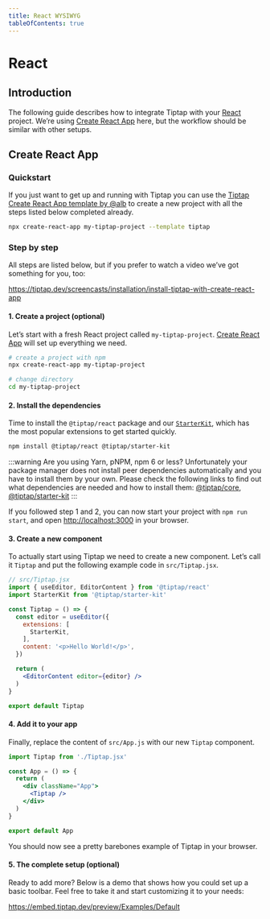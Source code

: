 ```yaml
---
title: React WYSIWYG
tableOfContents: true
---
```


# React

## Introduction
The following guide describes how to integrate Tiptap with your [React](https://reactjs.org/) project. We’re using [Create React App](https://reactjs.org/docs/getting-started.html) here, but the workflow should be similar with other setups.

## Create React App

### Quickstart
If you just want to get up and running with Tiptap you can use the [Tiptap Create React App template by @alb](https://github.com/alb/cra-template-tiptap) to create a new project with all the steps listed below completed already.

```bash
npx create-react-app my-tiptap-project --template tiptap
```

### Step by step
All steps are listed below, but if you prefer to watch a video we’ve got something for you, too:

https://tiptap.dev/screencasts/installation/install-tiptap-with-create-react-app

#### 1. Create a project (optional)
Let’s start with a fresh React project called `my-tiptap-project`. [Create React App](https://reactjs.org/docs/getting-started.html) will set up everything we need.

```bash
# create a project with npm
npx create-react-app my-tiptap-project

# change directory
cd my-tiptap-project
```

#### 2. Install the dependencies
Time to install the `@tiptap/react` package and our [`StarterKit`](/api/extensions/starter-kit), which has the most popular extensions to get started quickly.

```bash
npm install @tiptap/react @tiptap/starter-kit
```

:::warning Are you using Yarn, pNPM, npm 6 or less?
Unfortunately your package manager does not install peer dependencies automatically and you have to install them by your own. Please check the following links to find out what dependencies are needed and how to install them: [@tiptap/core](https://tiptap.dev/installation/peer-dependencies#tiptapcore), [@tiptap/starter-kit](https://tiptap.dev/installation/peer-dependencies#tiptapstarter-kit)
:::

If you followed step 1 and 2, you can now start your project with `npm run start`, and open [http://localhost:3000](http://localhost:3000) in your browser.

#### 3. Create a new component
To actually start using Tiptap we need to create a new component. Let’s call it `Tiptap` and put the following example code in `src/Tiptap.jsx`.

```jsx
// src/Tiptap.jsx
import { useEditor, EditorContent } from '@tiptap/react'
import StarterKit from '@tiptap/starter-kit'

const Tiptap = () => {
  const editor = useEditor({
    extensions: [
      StarterKit,
    ],
    content: '<p>Hello World!</p>',
  })

  return (
    <EditorContent editor={editor} />
  )
}

export default Tiptap
```

#### 4. Add it to your app
Finally, replace the content of `src/App.js` with our new `Tiptap` component.

```jsx
import Tiptap from './Tiptap.jsx'

const App = () => {
  return (
    <div className="App">
      <Tiptap />
    </div>
  )
}

export default App
```

You should now see a pretty barebones example of Tiptap in your browser.

#### 5. The complete setup (optional)
Ready to add more? Below is a demo that shows how you could set up a basic toolbar. Feel free to take it and start customizing it to your needs:

https://embed.tiptap.dev/preview/Examples/Default
